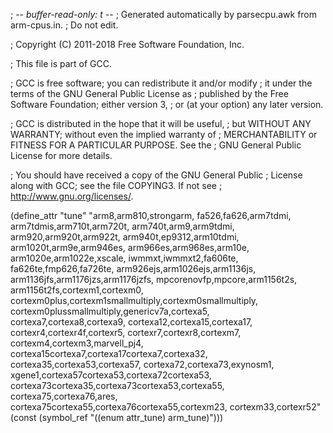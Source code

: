 ; -*- buffer-read-only: t -*-
; Generated automatically by parsecpu.awk from arm-cpus.in.
; Do not edit.

; Copyright (C) 2011-2018 Free Software Foundation, Inc.

; This file is part of GCC.

; GCC is free software; you can redistribute it and/or modify
; it under the terms of the GNU General Public License as
; published by the Free Software Foundation; either version 3,
; or (at your option) any later version.

; GCC is distributed in the hope that it will be useful,
; but WITHOUT ANY WARRANTY; without even the implied warranty of
; MERCHANTABILITY or FITNESS FOR A PARTICULAR PURPOSE.  See the
; GNU General Public License for more details.

; You should have received a copy of the GNU General Public
; License along with GCC; see the file COPYING3.  If not see
; <http://www.gnu.org/licenses/>.

(define_attr "tune"
	"arm8,arm810,strongarm,
	fa526,fa626,arm7tdmi,
	arm7tdmis,arm710t,arm720t,
	arm740t,arm9,arm9tdmi,
	arm920,arm920t,arm922t,
	arm940t,ep9312,arm10tdmi,
	arm1020t,arm9e,arm946es,
	arm966es,arm968es,arm10e,
	arm1020e,arm1022e,xscale,
	iwmmxt,iwmmxt2,fa606te,
	fa626te,fmp626,fa726te,
	arm926ejs,arm1026ejs,arm1136js,
	arm1136jfs,arm1176jzs,arm1176jzfs,
	mpcorenovfp,mpcore,arm1156t2s,
	arm1156t2fs,cortexm1,cortexm0,
	cortexm0plus,cortexm1smallmultiply,cortexm0smallmultiply,
	cortexm0plussmallmultiply,genericv7a,cortexa5,
	cortexa7,cortexa8,cortexa9,
	cortexa12,cortexa15,cortexa17,
	cortexr4,cortexr4f,cortexr5,
	cortexr7,cortexr8,cortexm7,
	cortexm4,cortexm3,marvell_pj4,
	cortexa15cortexa7,cortexa17cortexa7,cortexa32,
	cortexa35,cortexa53,cortexa57,
	cortexa72,cortexa73,exynosm1,
	xgene1,cortexa57cortexa53,cortexa72cortexa53,
	cortexa73cortexa35,cortexa73cortexa53,cortexa55,
	cortexa75,cortexa76,ares,
	cortexa75cortexa55,cortexa76cortexa55,cortexm23,
	cortexm33,cortexr52"
	(const (symbol_ref "((enum attr_tune) arm_tune)")))
